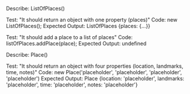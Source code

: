 Describe: ListOfPlaces()

Test: "It should return an object with one property (places)"
Code: new ListOfPlaces();
Expected Output: ListOfPlaces {places: {…}}

Test: "It should add a place to a list of places"
Code: listOfPlaces.addPlace(place);
Expected Output: undefined

Describe: Place()

Test: "It should return an object with four properties (location, landmarks, time, notes)"
Code: new Place('placeholder', 'placeholder', 'placeholder', 'placeholder')
Expected Output: Place {location: 'placeholder', landmarks: 'placeholder', time: 'placeholder', notes: 'placeholder'}